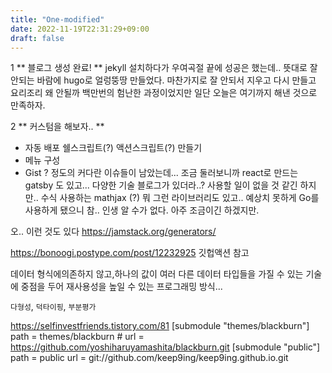 ```yaml
---
title: "One-modified"
date: 2022-11-19T22:31:29+09:00
draft: false
---
```


1
** 블로그 생성 완료! **
jekyll 설치하다가 우여곡절 끝에 성공은 했는데.. 뜻대로 잘 안되는 바람에 hugo로 얼렁뚱땅 만들었다. 마찬가지로 잘 안되서 지우고 다시 만들고 요리조리 왜 안될까 백만번의 험난한 과정이었지만 일단 오늘은 여기까지 해낸 것으로 만족하자. 

2
** 커스텀을 해보자.. **
- 자동 배포 쉘스크립트(?) 액션스크립트(?) 만들기
- 메뉴 구성
- Gist ?
정도의 커다란 이슈들이 남았는데... 조금 둘러보니까 react로 만드는 gatsby 도 있고... 다양한 기술 블로그가 있더라..? 사용할 일이 없을 것 같긴 하지만.. 수식 사용하는 mathjax (?) 뭐 그런 라이브러리도 있고.. 예상치 못하게 Go를 사용하게 됐으니 참.. 인생 알 수가 없다. 아주 조금이긴 하겠지만.

오.. 이런 것도 있다
https://jamstack.org/generators/


https://bonoogi.postype.com/post/12232925 깃헙액션 참고

데이터 형식에의존하지 않고,하나의 값이 여러 다른 데이터 타입들을 가질 수 있는 기술에 중점을 두어 재사용성을 높일 수 있는 프로그래밍 방식...

`다형성`, `덕타이핑`, `부분평가`

https://selfinvestfriends.tistory.com/81
[submodule "themes/blackburn"]
	path = themes/blackburn
	# url = https://github.com/yoshiharuyamashita/blackburn.git
[submodule "public"]
	path = public
	url = git://github.com/keep9ing/keep9ing.github.io.git